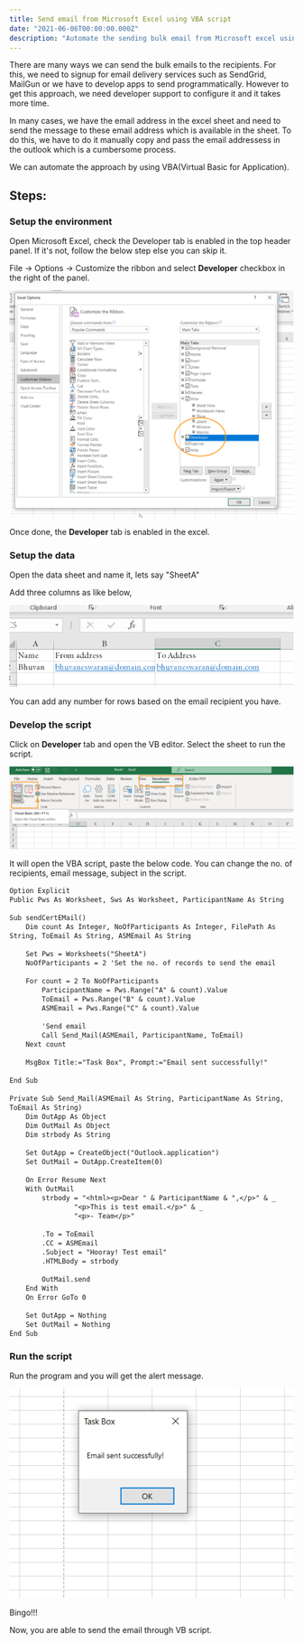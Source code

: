 ```yaml
---
title: Send email from Microsoft Excel using VBA script
date: "2021-06-06T00:00:00.000Z"
description: "Automate the sending bulk email from Microsoft excel using VB script"
---
```


There are many ways we can send the bulk emails to the recipients. For this, we need to signup for email delivery services such as SendGrid, MailGun or we have to develop apps to send programmatically. However to get this approach, we need developer support to configure it and it takes more time.

In many cases, we have the email address in the excel sheet and need to send the message to these email address which is available in the sheet. To do this, we have to do it manually copy and pass the email addressess in the outlook which is a cumbersome process. 

We can automate the approach by using VBA(Virtual Basic for Application).

## Steps:

### Setup the environment

Open Microsoft Excel, check the Developer tab is enabled in the top header panel. If it's not, follow the below step else you can skip it.

File -> Options -> Customize the ribbon and select **Developer** checkbox in the right of the panel.

![Developer ribbon in options](developer-options-in-excel.png)

Once done, the **Developer** tab is enabled in the excel. 

### Setup the data

Open the data sheet and name it, lets say "SheetA"

Add three columns as like below,

![email sheet](email-sheet.png)

You can add any number for rows based on the email recipient you have.

### Develop the script

Click on **Developer** tab and open the VB editor. Select the sheet to run the script.

![Select visual basic in developer](select-visualbasic-in-developer.png)

It will open the VBA script, paste the below code. You can change the no. of recipients, email message, subject in the script.

```VB
Option Explicit
Public Pws As Worksheet, Sws As Worksheet, ParticipantName As String

Sub sendCertEMail()
    Dim count As Integer, NoOfParticipants As Integer, FilePath As String, ToEmail As String, ASMEmail As String
    
    Set Pws = Worksheets("SheetA")
    NoOfParticipants = 2 'Set the no. of records to send the email
    
    For count = 2 To NoOfParticipants
        ParticipantName = Pws.Range("A" & count).Value
        ToEmail = Pws.Range("B" & count).Value
        ASMEmail = Pws.Range("C" & count).Value
    
        'Send email
        Call Send_Mail(ASMEmail, ParticipantName, ToEmail)
    Next count

    MsgBox Title:="Task Box", Prompt:="Email sent successfully!"
           
End Sub

Private Sub Send_Mail(ASMEmail As String, ParticipantName As String, ToEmail As String)
    Dim OutApp As Object
    Dim OutMail As Object
    Dim strbody As String
    
    Set OutApp = CreateObject("Outlook.application")
    Set OutMail = OutApp.CreateItem(0)
    
    On Error Resume Next
    With OutMail
        strbody = "<html><p>Dear " & ParticipantName & ",</p>" & _
                "<p>This is test email.</p>" & _
                "<p>- Team</p>"

        .To = ToEmail
        .CC = ASMEmail
        .Subject = "Hooray! Test email"
        .HTMLBody = strbody
        
        OutMail.send
    End With
    On Error GoTo 0
    
    Set OutApp = Nothing
    Set OutMail = Nothing
End Sub
```

### Run the script

Run the program and you will get the alert message.

![success message](success-message.png)

Bingo!!!

Now, you are able to send the email through VB script.